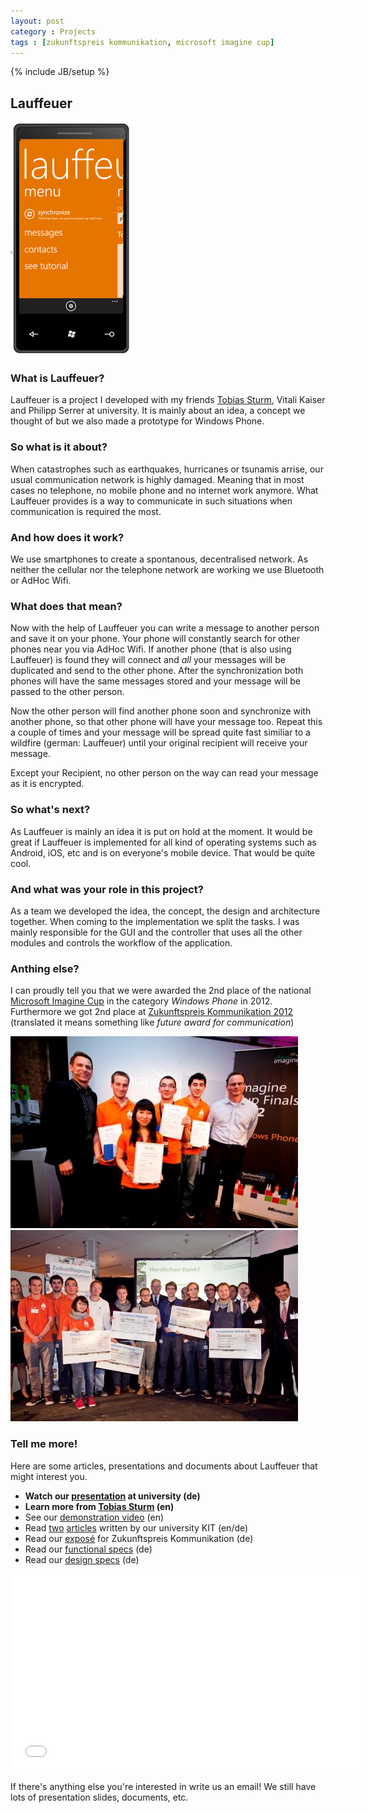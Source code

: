 ```yaml
---
layout: post
category : Projects
tags : [zukunftspreis kommunikation, microsoft imagine cup]
---
```

{% include JB/setup %}

## Lauffeuer

<div class="imageright">
    <img src="/assets/img/lauffeuer-screen.png">
</div>

### What is Lauffeuer?
Lauffeuer is a project I developed with my friends [Tobias Sturm](http://tobiassturm.de), Vitali Kaiser and Philipp Serrer at university.
It is mainly about an idea, a concept we thought of but we also made a prototype for Windows Phone.

### So what is it about?
When catastrophes such as earthquakes, hurricanes or tsunamis arrise, our usual communication network is highly damaged. Meaning that in most cases no telephone, no mobile phone and no internet work anymore. What Lauffeuer provides is a way to communicate in such situations when communication is required the most.

### And how does it work?
We use smartphones to create a spontanous, decentralised network. As neither the cellular nor the telephone network are working we use Bluetooth or AdHoc Wifi.

### What does that mean?
Now with the help of Lauffeuer you can write a message to another person and save it on your phone. Your phone will constantly search for other phones near you via AdHoc Wifi. If another phone (that is also using Lauffeuer) is found they will connect and _all_ your messages will be duplicated and send to the other phone. After the synchronization both phones will have the same messages stored and your message will be passed to the other person.

Now the other person will find another phone soon and synchronize with another phone, so that other phone will have your message too. Repeat this a couple of times and your message will be spread quite fast similiar to a wildfire (german: Lauffeuer) until your original recipient will receive your message.

Except your Recipient, no other person on the way can read your message as it is encrypted.

### So what's next?
As Lauffeuer is mainly an idea it is put on hold at the moment. It would be great if Lauffeuer is implemented for all kind of operating systems such as Android, iOS, etc and is on everyone's mobile device. That would be quite cool.

### And what was your role in this project?
As a team we developed the idea, the concept, the design and architecture together. When coming to the implementation we split the tasks. I was mainly responsible for the GUI and the controller that uses all the other modules and controls the workflow of the application.

### Anthing else?
I can proudly tell you that we were awarded the 2nd place of the national [Microsoft Imagine Cup](http://www.microsoft.com/germany/msdn/academic/imagine-cup/gewinner2012.aspx) in the category _Windows Phone_ in 2012. Furthermore we got 2nd place at [Zukunftspreis Kommunikation 2012](http://www.zukunftspreis-kommunikation.de/) (translated it means something like _future award for communication_)

![Imagine Cup](/assets/img/lauffeuer2.jpg "Team at Imagine Cup") ![Zukunftspreis Kommunikation](/assets/img/lauffeuer1.jpg "Team at Zukunftspreis Kommunikation")

### Tell me more!
Here are some articles, presentations and documents about Lauffeuer that might interest you.

* **Watch our [presentation](http://www.youtube.com/watch?v=u6wSHh9P3-s&feature=plcp) at university (de)**
* **Learn more from [Tobias Sturm](http://www.tobiassturm.de/projects/Lauffeuer.html) (en)**
* See our [demonstration video](http://www.youtube.com/watch?v=e8CByZDHHGg) (en)
* Read [two](http://www.informatik.kit.edu/309_6190.php) [articles](http://www.informatik.kit.edu/309_6483.php) written by our university KIT (en/de)
* Read our [exposé](/assets/docs/lauffeuer-expose.pdf) for Zukunftspreis Kommunikation (de)
* Read our [functional specs](/assets/docs/lauffeuer-pflichtenheft.pdf) (de)
* Read our [design specs](/assets/docs/lauffeuer-entwurfsdokument.pdf) (de)

<iframe width="560" height="315" src="//www.youtube.com/embed/u6wSHh9P3-s" frameborder="0" allowfullscreen></iframe>

If there's anything else you're interested in write us an email! We still have lots of presentation slides, documents, etc.

